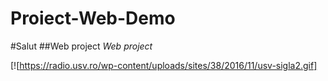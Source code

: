 # Proiect-Web-Demo 

#Salut 
##Web project
*Web project*

[![https://radio.usv.ro/wp-content/uploads/sites/38/2016/11/usv-sigla2.gif]


